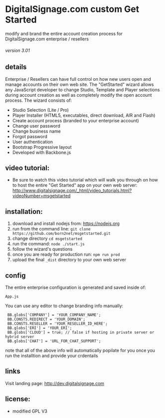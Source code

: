 DigitalSignage.com custom Get Started
====================================
modify and brand the entire account creation process for DigitalSignage.com enterprise / resellers
<h6>version 3.01</h6>

details
-----------------------------------------------------------------------------------------
Enterprise / Resellers can have full control on how new users open and manage accounts on their own web site. The "GetStarted" wizard allows any JavaScript developer to change Studio, Template and Player selections during account creation as well as completely modify the open account process.
The wizard consists of:

 - Studio Selection (Lite / Pro)   
 - Player Installer (HTML5, executables, direct download, AIR and Flash)
 - Create account process (branded to your enterprise account)
 - Change user password
 - Change business name
 - Forgot password
 - User authentication
 - Bootstrap Progressive layout
 - Developed with Backbone.js  

video tutorial:
--------------------
- Be sure to watch this video tutorial which will walk you through on how to host the entire "Get Started" app on your own web server: http://www.digitalsignage.com/_html/video_tutorials.html?videoNumber=msgetstarted

installation:
--------------------
1. download and install nodejs from: https://nodejs.org
2. run from the command line: ```git clone https://github.com/born2net/msgetstarted.git```
3. change directory ```cd msgetstarted```
4. run the command: ```node ./start.js```
5. follow the wizard's questions
6. once you are ready for production run: ```npm run prod```
7. upload the final ```_dist``` directory to your own web server


config
-------------------------
The entire enterprise configuration is generated and saved inside of:
```
App.js
```

You can use any editor to change branding info manually:
```
 BB.globs['COMPANY'] = 'YOUR_COMPANY_NAME';
 BB.CONSTS.REDIRECT = 'YOUR_DOMAIN';
 BB.CONSTS.RESELLER = 'YOUR_RESELLER_ID_HERE';
 BB.globs['ERI'] = 'YOUR_ERI';
 BB.globs['CLOUD'] = true; // false if hosting in private server or hybrid server
 BB.globs['CHAT'] = 'URL_FOR_CHAT_SUPPORT';
```
note that all of the above info will automatically popilate for you once you run the installtion and provide your crdentails

  

links
-------------------------
Visit landing page: http://dev.digitalsignage.com

license:
------------------------------------------------------------------------
- modified GPL V3
